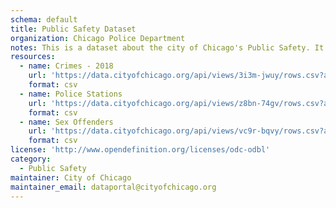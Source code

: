 ```yaml
---
schema: default
title: Public Safety Dataset
organization: Chicago Police Department
notes: This is a dataset about the city of Chicago's Public Safety. It contains data of crimes in 2018, police stations, and list of sex offenders.
resources:
  - name: Crimes - 2018
    url: 'https://data.cityofchicago.org/api/views/3i3m-jwuy/rows.csv?accessType=DOWNLOAD'
    format: csv
  - name: Police Stations
    url: 'https://data.cityofchicago.org/api/views/z8bn-74gv/rows.csv?accessType=DOWNLOAD'
    format: csv
  - name: Sex Offenders
    url: 'https://data.cityofchicago.org/api/views/vc9r-bqvy/rows.csv?accessType=DOWNLOAD'
    format: csv
license: 'http://www.opendefinition.org/licenses/odc-odbl'
category:
  - Public Safety
maintainer: City of Chicago
maintainer_email: dataportal@cityofchicago.org
---
```

